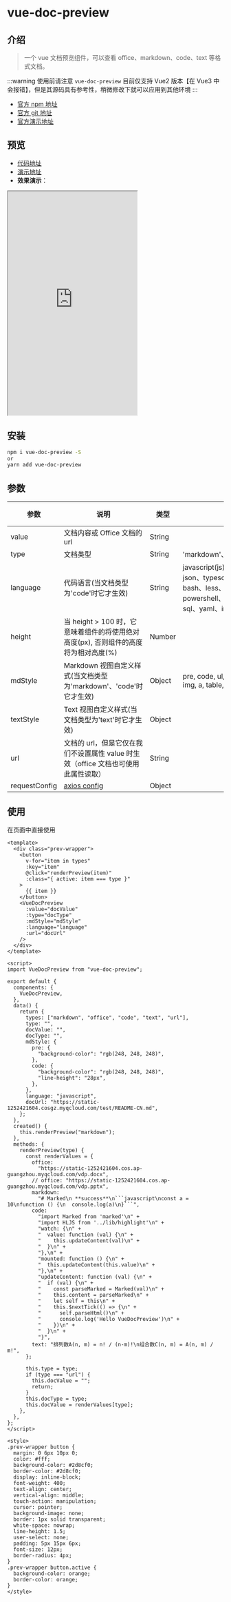 # vue-doc-preview

## 介绍

> 一个 vue 文档预览组件，可以查看 office、markdown、code、text 等格式文档。

:::warning 使用前请注意
`vue-doc-preview` 目前仅支持 Vue2 版本【在 Vue3 中会报错】，但是其源码具有参考性，稍微修改下就可以应用到其他环境
:::

- [官方 npm 地址](https://www.npmjs.com/package/vue-doc-preview)
- [官方 git 地址](https://github.com/cainsyake/vue-doc-preview)
- [官方演示地址](https://vdp.cainsyake.com/)

## 预览

- [代码地址](https://github.com/ele-cat/vue-doc-preview)
- [演示地址](https://ele-cat.github.io/vue-doc-preview)
- **效果演示**：

<div class="iframe-box">
  <iframe style="height:520px;" src="https://ele-cat.github.io/vue-doc-preview"></iframe>
</div>

## 安装

```sh
npm i vue-doc-preview -S
or
yarn add vue-doc-preview
```

## 参数

| 参数          | 说明                                                                                | 类型   | 可选值                                                                                                                                   | 默认值 |
| ------------- | ----------------------------------------------------------------------------------- | ------ | ---------------------------------------------------------------------------------------------------------------------------------------- | ------ |
| value         | 文档内容或 Office 文档的 url                                                        | String |                                                                                                                                          | ''     |
| type          | 文档类型                                                                            | String | 'markdown'、'office'、'text'、'code'                                                                                                     | 'md'   |
| language      | 代码语言(当文档类型为'code'时它才生效)                                              | String | javascript(js)、html、css、java、json、typescript(ts)、cpp、xml、bash、less、nginx、php、powershell、python、scss、shell、sql、yaml、ini | ''     |
| height        | 当 height > 100 时，它意味着组件的将使用绝对高度(px), 否则组件的高度将为相对高度(%) | Number |                                                                                                                                          | 90     |
| mdStyle       | Markdown 视图自定义样式(当文档类型为'markdown'、'code'时它才生效)                   | Object | pre, code, ul, ol, li, hr, blockquote, img, a, table, tr, th, td                                                                         | null   |
| textStyle     | Text 视图自定义样式(当文档类型为'text'时它才生效)                                   | Object |                                                                                                                                          | null   |
| url           | 文档的 url，但是它仅在我们不设置属性 value 时生效（office 文档也可使用此属性读取）  | String |                                                                                                                                          | ''     |
| requestConfig | [axios config](https://github.com/axios/axios#request-config)                       | Object |                                                                                                                                          | {}     |

## 使用

在页面中直接使用

````vue
<template>
  <div class="prev-wrapper">
    <button
      v-for="item in types"
      :key="item"
      @click="renderPreview(item)"
      :class="{ active: item === type }"
    >
      {{ item }}
    </button>
    <VueDocPreview
      :value="docValue"
      :type="docType"
      :mdStyle="mdStyle"
      :language="language"
      :url="docUrl"
    />
  </div>
</template>

<script>
import VueDocPreview from "vue-doc-preview";

export default {
  components: {
    VueDocPreview,
  },
  data() {
    return {
      types: ["markdown", "office", "code", "text", "url"],
      type: "",
      docValue: "",
      docType: "",
      mdStyle: {
        pre: {
          "background-color": "rgb(248, 248, 248)",
        },
        code: {
          "background-color": "rgb(248, 248, 248)",
          "line-height": "28px",
        },
      },
      language: "javascript",
      docUrl: "https://static-1252421604.cosgz.myqcloud.com/test/README-CN.md",
    };
  },
  created() {
    this.renderPreview("markdown");
  },
  methods: {
    renderPreview(type) {
      const renderValues = {
        office:
          "https://static-1252421604.cos.ap-guangzhou.myqcloud.com/vdp.docx",
        // office: "https://static-1252421604.cos.ap-guangzhou.myqcloud.com/vdp.pptx",
        markdown:
          "# Marked\n **success**\n```javascript\nconst a = 10\nfunction () {\n  console.log(a)\n}```",
        code:
          "import Marked from 'marked'\n" +
          "import HLJS from '../lib/highlight'\n" +
          "watch: {\n" +
          "  value: function (val) {\n" +
          "    this.updateContent(val)\n" +
          "  }\n" +
          "},\n" +
          "mounted: function () {\n" +
          "  this.updateContent(this.value)\n" +
          "},\n" +
          "updateContent: function (val) {\n" +
          "  if (val) {\n" +
          "    const parseMarked = Marked(val)\n" +
          "    this.content = parseMarked\n" +
          "    let self = this\n" +
          "    this.$nextTick(() => {\n" +
          "      self.parseHtml()\n" +
          "      console.log('Hello VueDocPreview')\n" +
          "    })\n" +
          "  }\n" +
          "}",
        text: "排列数A(n, m) = n! / (n-m)!\n组合数C(n, m) = A(n, m) / m!",
      };

      this.type = type;
      if (type === "url") {
        this.docValue = "";
        return;
      }
      this.docType = type;
      this.docValue = renderValues[type];
    },
  },
};
</script>

<style>
.prev-wrapper button {
  margin: 0 6px 10px 0;
  color: #fff;
  background-color: #2d8cf0;
  border-color: #2d8cf0;
  display: inline-block;
  font-weight: 400;
  text-align: center;
  vertical-align: middle;
  touch-action: manipulation;
  cursor: pointer;
  background-image: none;
  border: 1px solid transparent;
  white-space: nowrap;
  line-height: 1.5;
  user-select: none;
  padding: 5px 15px 6px;
  font-size: 12px;
  border-radius: 4px;
}
.prev-wrapper button.active {
  background-color: orange;
  border-color: orange;
}
</style>
````

<Comment />

